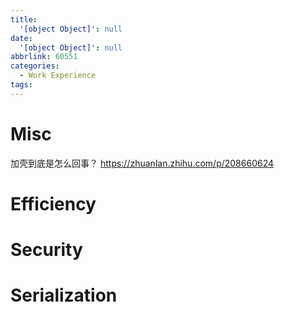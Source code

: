 ```yaml
---
title:
  '[object Object]': null
date:
  '[object Object]': null
abbrlink: 60551
categories:
  - Work Experience
tags:
---
```


# Misc
加壳到底是怎么回事？ https://zhuanlan.zhihu.com/p/208660624
# Efficiency

# Security

# Serialization

